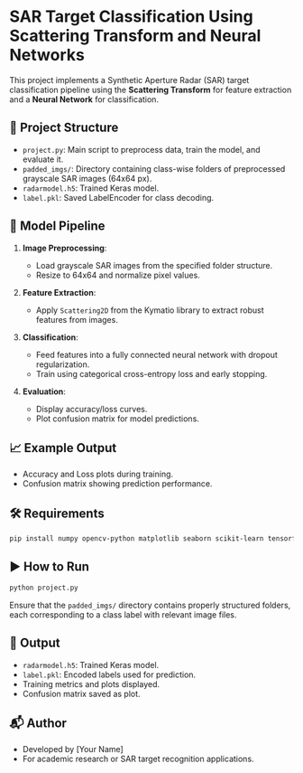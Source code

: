 # SAR Target Classification Using Scattering Transform and Neural Networks

This project implements a Synthetic Aperture Radar (SAR) target classification pipeline using the **Scattering Transform** for feature extraction and a **Neural Network** for classification.

## 📂 Project Structure

- `project.py`: Main script to preprocess data, train the model, and evaluate it.
- `padded_imgs/`: Directory containing class-wise folders of preprocessed grayscale SAR images (64x64 px).
- `radarmodel.h5`: Trained Keras model.
- `label.pkl`: Saved LabelEncoder for class decoding.

## 🧠 Model Pipeline

1. **Image Preprocessing**:
   - Load grayscale SAR images from the specified folder structure.
   - Resize to 64x64 and normalize pixel values.

2. **Feature Extraction**:
   - Apply `Scattering2D` from the Kymatio library to extract robust features from images.

3. **Classification**:
   - Feed features into a fully connected neural network with dropout regularization.
   - Train using categorical cross-entropy loss and early stopping.

4. **Evaluation**:
   - Display accuracy/loss curves.
   - Plot confusion matrix for model predictions.

## 📈 Example Output

- Accuracy and Loss plots during training.
- Confusion matrix showing prediction performance.

## 🛠 Requirements

```bash
pip install numpy opencv-python matplotlib seaborn scikit-learn tensorflow kymatio joblib
```

## ▶️ How to Run

```bash
python project.py
```

Ensure that the `padded_imgs/` directory contains properly structured folders, each corresponding to a class label with relevant image files.

## 🧾 Output

- `radarmodel.h5`: Trained Keras model.
- `label.pkl`: Encoded labels used for prediction.
- Training metrics and plots displayed.
- Confusion matrix saved as plot.

## 📬 Author

- Developed by [Your Name]
- For academic research or SAR target recognition applications.
